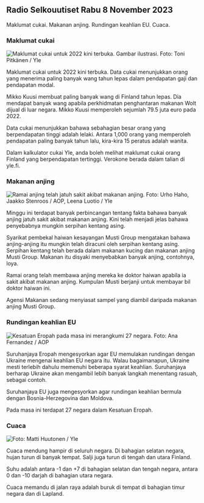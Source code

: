 ## Radio Selkouutiset Rabu 8 November 2023

Maklumat cukai. Makanan anjing. Rundingan keahlian EU. Cuaca.

### Maklumat cukai

![Maklumat cukai untuk 2022 kini terbuka. Gambar ilustrasi. Foto: Toni Pitkänen / Yle](https://images.cdn.yle.fi/image/upload/c_crop,h_2628,w_4672,x_747,y_536/ar_1.7777777777777777,c_fill,g_faces,h_205,/w.q_auto:eco/f_auto/fl_lossy/v1692260664/39-115812464ddd8da1ad5a)

Maklumat cukai untuk 2022 kini terbuka. Data cukai menunjukkan orang yang menerima paling banyak wang tahun lepas dalam pendapatan gaji dan pendapatan modal.

Mikko Kuusi membuat paling banyak wang di Finland tahun lepas. Dia mendapat banyak wang apabila perkhidmatan penghantaran makanan Wolt dijual di luar negara. Mikko Kuusi memperoleh sejumlah 79.5 juta euro pada 2022.

Data cukai menunjukkan bahawa sebahagian besar orang yang berpendapatan tinggi adalah lelaki. Antara 1,000 orang yang memperoleh pendapatan paling banyak tahun lalu, kira-kira 15 peratus adalah wanita.

Dalam kalkulator cukai Yle, anda boleh melihat maklumat cukai orang Finland yang berpendapatan tertinggi. Verokone berada dalam talian di yle.fi.

### Makanan anjing

![Ramai anjing telah jatuh sakit akibat makanan anjing. Foto: Urho Haho, Jaakko Stenroos / AOP, Leena Luotio / Yle](https://images.cdn.yle.fi/image/upload/c_crop,h_1080,w_1919,x_0,y_0/ar_1.7777777777777777,c_fill,g_faceh_675,w_1200/dpr_1.0/q_auto:eco/f_auto/fl_lossy/v1699386970/39-11965956548f484ed3bb)

Minggu ini terdapat banyak perbincangan tentang fakta bahawa banyak anjing jatuh sakit akibat makanan anjing. Kini telah menjadi jelas bahawa penyebabnya mungkin serpihan kentang asing.

Syarikat pembekal haiwan kesayangan Musti Group mengatakan bahawa anjing-anjing itu mungkin telah diracuni oleh serpihan kentang asing. Serpihan kentang telah berada dalam makanan kucing dan makanan anjing Musti Group. Makanan itu disyaki menyebabkan banyak anjing, contohnya, loya.

Ramai orang telah membawa anjing mereka ke doktor haiwan apabila ia sakit akibat makanan anjing. Kumpulan Musti berjanji untuk membayar bil doktor haiwan ini.

Agensi Makanan sedang menyiasat sampel yang diambil daripada makanan anjing Musti Group.

### Rundingan keahlian EU

![Kesatuan Eropah pada masa ini merangkumi 27 negara. Foto: Ana Fernandez / AOP](https://images.cdn.yle.fi/image/upload/c_crop,h_2394,w_4256,x_0,y_419/ar_1.7777777777777777,c_fill,g_faces,h_670/w_pr_120.q_auto:eco/f_auto/fl_lossy/v1632407032/39-857648614c8a7c923f2)

Suruhanjaya Eropah mengesyorkan agar EU memulakan rundingan dengan Ukraine mengenai keahlian EU negara itu. Walau bagaimanapun, Ukraine mesti terlebih dahulu memenuhi beberapa syarat keahlian. Suruhanjaya berharap Ukraine akan mengambil lebih banyak langkah menentang rasuah, sebagai contoh.

Suruhanjaya EU juga mengesyorkan agar rundingan keahlian bermula dengan Bosnia-Herzegovina dan Moldova.

Pada masa ini terdapat 27 negara dalam Kesatuan Eropah.

### Cuaca

![ Foto: Matti Huutonen / Yle](https://images.cdn.yle.fi/image/upload/c_crop,h_1080,w_1919,x_0,y_0/ar_1.7777777777777777,c_fill,g_faces,h_6105,w_dpr_1.0/q_auto:eco/f_auto/fl_lossy/v1699449326/39-1197700654b89b86284a)

Cuaca mendung hampir di seluruh negara. Di bahagian selatan negara, hujan turun di banyak tempat. Salji juga turun di tengah dan utara Finland.

Suhu adalah antara -1 dan +7 di bahagian selatan dan tengah negara, antara 0 dan -10 darjah di bahagian utara negara.

Cuaca memandu di jalan raya adalah buruk di tempat di bahagian timur negara dan di Lapland.